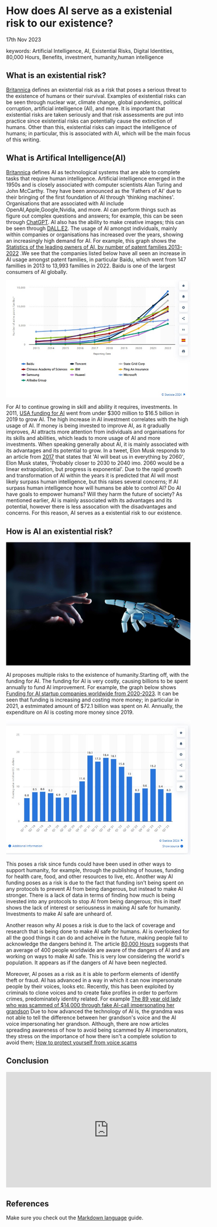 # How does AI serve as a existenial risk to our existence?
17th Nov 2023

keywords: Artificial Intelligence, AI, Existential Risks, Digital Identities, 80,000 Hours, Benefits, investment, humanity,human intelligence

## What is an existential risk?
 [Britannica](https://www.britannica.com/dictionary/eb/qa/the-meaning-of-existential#:~:text=The%20first%20phrase%2C%20existential%20threat%2C%20is%20used%20in,a%20threat%20to%20a%20people%E2%80%99s%20existence%20or%20survival.) defines an existential risk as a risk that poses a serious threat to the existence of humans or their survival. Examples of existential risks can be seen through nuclear war, climate change, global pandemics, political corruption, artificial intelligence (AI), and more. It is important that existential risks are taken seriously and that risk assessments are put into practice since existential risks can potentially cause the extinction of humans. Other than this, existential risks can impact the intelligence of humans; in particular, this is associated with AI, which will be the main focus of this writing.

## What is Artifical Intelligence(AI)
[Britannica](https://www.britannica.com/technology/artificial-intelligence) defines AI as technological systems that are able to complete tasks that require human intelligence. Artificial intelligence emerged in the 1950s and is closely associated with computer scientists Alan Turing and John McCarthy. They have been announced as the 'Fathers of AI' due to their bringing of the first foundation of AI through 'thinking machines'. Organisations that are associated with AI include OpenAI,Apple,Google,Nvidia, and more. AI can perform things such as figure out complex questions and answers; for example, this can be seen through [ChatGPT](https://openai.com/chatgpt). AI also has the ability to make creative images; this  can be seen through [DALL.E2](https://openai.com/dall-e-2). The usage of AI amongst individuals, mainly within companies or organisations has increased over the years, showing an increasingly high demand for AI. For example, this graph shows the [Statistics of the leading owners of AI, by number of patent families 2013-2022](https://www.statista.com/statistics/1032627/worldwide-machine-learning-and-ai-patent-owners-trend/) .We see that the companies listed below have all seen an increase in AI usage amongst patent families, in particular Baidu, which went from 147 famillies in 2013 to 13,993 famillies in 2022. Baidu is one of the largest consumers of AI globally. 


![graph](assets/img/aifamily.jpg)

For AI to continue growing in skill and ability it requires, investments. In 2011, [USA funding for AI](  https://www.statista.com/statistics/672712/ai-funding-united-states/) went from under $300 million to $16.5 billion in 2019 to grow AI. The high increase in AI investment correlates with the high usage of AI. If money is being invested to improve AI, as it gradually improves, AI attracts more attention from individuals and organisations for its skills and abilities, which leads to more usage of AI and more investments. When speaking generally about AI, it is mainly associated with its advantages and its potential  to grow. In a tweet, Elon Musk responds to an article from [2017](https://twitter.com/elonmusk/status/871886151014940672?ref_src=twsrc%5Etfw%7Ctwcamp%5Etweetembed%7Ctwterm%5E871886151014940672%7Ctwgr%5Eef1b07269ad29a0422fe31a267aa310cfc89b452%7Ctwcon%5Es1_&ref_url=https%3A%2F%2Fwww.inc.com%2Fkevin-j-ryan%2Felon-musk-and-350-experts-revealed-when-ai-will-overtake-humans.html) that states that 'AI will beat us in everything by 2060', Elon Musk states, 'Probably closer to 2030 to 2040 imo. 2060 would be a linear extrapolation, but progress is exponential'. Due to the rapid growth and transformation of AI within the years it is predicted that AI will most likely surpass human intelligence, but this raises several concerns; If AI surpass human intelligence how will humans be able to control AI? Do AI have goals to empower humans? Will they harm the future of society? As mentioned earlier, AI is mainly associated with its advantages and its potential, however there is less assocation  with the disadvantages and concerns. For this reason, AI serves as a existential risk to our existence.


## How is AI an existential risk?

![robot finger](assets/img/ey-robot-finger-about-to-touch-human-finger.jpg) 

AI proposes multiple risks to the existence of humanity.Starting off, with the funding for AI. The funding for AI is very costly, causing billions to be spent annually to fund AI improvement. For example, the graph below shows [Funding for AI startup companies worldwide from 2020-2023](https://www.statista.com/statistics/1344128/worldwide-artificial-intelligence-startup-company-funding-by-quarter/). It can be seen that funding is increasing and costing more money; in particular in 2021, a estmimated amount of $72.1 billion was spent on AI. Annually, the expenditure on AI is costing more money since 2019.



![fund for AI](assets/img/funding20192023.jpg) 

This poses a risk since funds could have been used in other ways to support humanity, for example, through the publishing of houses, funding for health care, food, and other resources to live, etc. Another way AI funding  poses as a risk is due to the fact that funding isn't being spent on any protocols to prevent AI from being dangerous, but instead to make AI stronger. There is a lack of data in terms of finding how much is being invested into any protocols to stop AI from being dangerous; this in itself shows the lack of interest or seriousness in making AI safe for humanity. Investments to make AI safe are unheard of. 

Another reason why AI poses a risk is due to the lack of coverage and research that is being done to make AI safe for humans. AI is overlooked for all the good things it can do and acheive in the future, making people fail to acknowledge the dangers behind it. The article [80,000 Hours](https://80000hours.org/problem-profiles/artificial-intelligence/#neglectedness) suggests that an average of 400 people worldwide are aware of the dangers of AI and are working on ways to make AI safe. This is very low considering the world's population. It appears as if the dangers of AI have been neglected.

Moreover, AI poses as a risk as it is able to perform elements of identify theft or fraud. AI has advanced in a way in which it can now impersonate people by their voices, looks etc. Recently, this has been exploited by criminals to clone voices and to create fake profiles in order to perform crimes, predominately identity related. For example [The 89 year old lady who was scammed of $14,000 through fake AI-call impersonating her grandson](https://www.insideedition.com/media/videos/california-grandma-scammed-out-of-14000-by-caller-who-impersonated-grandson-81908) Due to how advanced the technology of AI is, the grandma was not able to tell the difference between her grandson's voice and the AI voice impersonating her grandson. Although, there are now articles spreading awareness of how to avoid being scammed by AI impersonators, they stress on the importance of how there isn't a complete solution to avoid them; [How to protect yourself from voice scams](https://www.msn.com/en-my/news/other/how-to-protect-yourself-from-ai-voice-scams-6-tips-to-follow-to-stay-safe/ar-AA1mBjlI) 





## Conclusion

<iframe width="560" height="315" src="https://www.youtube.com/embed/lfPJ7Tz4JGs" title="YouTube video player" frameborder="0" allow="accelerometer; autoplay; clipboard-write; encrypted-media; gyroscope; picture-in-picture" allowfullscreen></iframe>

## References 
Make sure you check out the [Markdown language](https://guides.github.com/features/mastering-markdown/) guide. 




